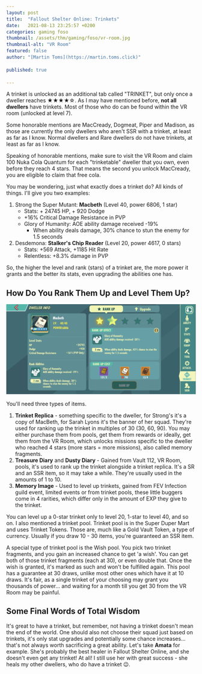 ```yaml
---
layout: post
title:  "Fallout Shelter Online: Trinkets"
date:   2021-08-13 23:25:57 +0200
categories: gaming foso
thumbnail: /assets/thm/gaming/foso/vr-room.jpg
thumbnail-alt: "VR Room"
featured: false
author: "[Martin Toms](https://martin.toms.click)"

published: true

---
```


A trinket is unlocked as an additional tab called "TRINKET", but only once a dweller reaches ★★★★☆. As I may have mentioned before, **not all dwellers** have trinkets. Most of those who do can be found within the VR room (unlocked at level 7).

Some honorable mentions are MacCready, Dogmeat, Piper and Madison, as those are currently the only dwellers who aren't SSR with a trinket, at least as far as I know. Normal dwellers and Rare dwellers do not have trinkets, at least as far as I know.

Speaking of honorable mentions, make sure to visit the VR Room and claim 100 Nuka Cola Quantum for each "trinketable" dweller that you own, even before they reach 4 stars. That means the second you unlock MacCready, you are eligible to claim that free cola.

You may be wondering, just what exactly does a trinket do? All kinds of things. I'll give you two examples:

1. Strong the Super Mutant: **Macbeth** (Level 40, power 6806, 1 star)
   - Stats: + 24745 HP, + 920 Dodge
   - +16% Critical Damage Resistance in PVP
   - Glory of Humanity: AOE ability damage received -19%
     - When ability deals damage, 30% chance to stun the enemy for 1.5 seconds
2. Desdemona: **Stalker's Chip Reader** (Level 20, power 4617, 0 stars)
   - Stats: +569 Attack, +1185 Hit Rate
   - Relentless: +8.3% damage in PVP

So, the higher the level and rank (stars) of a trinket are, the more power it grants and the better its stats, even upgrading the abilities one has.

## How Do You Rank Them Up and Level Them Up?

![A trinket](/assets/thm/gaming/foso/trinket.jpg)

You'll need three types of items.

1. **Trinket Replica** - something specific to the dweller, for Strong's it's a copy of MacBeth, for Sarah Lyons it's the banner of her squad. They're used for ranking up the trinket in multiples of 30 (30, 60, 90). You may either purchase them from pools, get them from rewards or ideally, get them from the VR Room, which unlocks missions specific to the dweller who reached 4 stars (more stars = more missions), also called memory fragments.
2. **Treasure Diary** and **Dusty Diary** - Gained from Vault 112, VR Room, pools, it's used to rank up the trinket alongside a trinket replica. It's a SR and an SSR item, so it may take a while. They're usually used in the amounts of 1 to 10.
3. **Memory Image** - Used to level up trinkets, gained from FEV Infection guild event, limited events or from trinket pools, these little buggers come in 4 rarities, which differ only in the amount of EXP they give to the trinket.

You can level up a 0-star trinket only to level 20, 1-star to level 40, and so on. I also mentioned a trinket pool. Trinket pool is in the Super Duper Mart and uses Trinket Tokens. Those are, much like a Gold Vault Token, a type of currency. Usually if you draw 10 - 30 items, you're guaranteed an SSR item.

A special type of trinket pool is the Wish pool. You pick two trinket fragments, and you gain an increased chance to get 'a wish'. You can get both of those trinket fragments (each at 30), or even double that. Once the wish is granted, it's marked as such and won't be fulfilled again. This pool has a guarantee at 30 draws, unlike most other ones which have it at 10 draws. It's fair, as a single trinket of your choosing may grant you thousands of power... and waiting for a month till you get 30 from the VR Room may be painful.

## Some Final Words of Total Wisdom

It's great to have a trinket, but remember, not having a trinket doesn't mean the end of the world. One should also not choose their squad just based on trinkets, it's only stat upgrades and potentially some chance increases... that's not always worth sacrificing a great ability. Let's take **Amata** for example. She's probably the best healer in Fallout Shelter Online, and she doesn't even get any trinket! At all! I still use her with great success - she heals my other dwellers, who do have a trinket 😉.